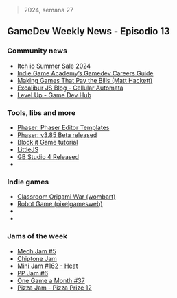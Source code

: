 > 2024, semana 27
## GameDev Weekly News - Episodio 13

### Community news
- [Itch io Summer Sale 2024](https://itch.io/sales)
- [Indie Game Academy’s Gamedev Careers Guide](https://indiegameacademy.notion.site/66f6bcf3471a4ffe9fdf80ee30831ddf?v=7107cd5bdef04672bc35e172ac03765e)
- [Making Games That Pay the Bills (Matt Hackett)](https://www.valadria.com/making-games-that-pay-the-bills/)
- [Excalibur JS Blog - Cellular Automata](https://excaliburjs.com/blog/Cellular%20Automata)
- [Level Up - Game Dev Hub](https://www.levelup-gamedevhub.com/)

### Tools, libs and more
- [Phaser: Phaser Editor Templates](https://t.co/BlupiP0giK)
- [Phaser: v3.85 Beta released](https://t.co/Tqwxe7it25)
- [Block it Game tutorial](https://www.emanueleferonato.com/2022/05/11/block-it-html5-game-ported-to-typescript-with-some-new-features-powered-by-phaser-and-arcade-physics/)
- [LittleJS](https://killedbyapixel.github.io/LittleJS/)
- [GB Studio 4 Released](https://gamefromscratch.com/gb-studio-4-released/)
- [](https://gamefromscratch.com/gdevelop-5-4-released-adds-multiplayer-support/)

### Indie games
- [Classroom Origami War (wombart)](https://wombart.itch.io/classroom-origami-war)
- [Robot Game (pixelgamesweb)](https://pixelgamesweb.itch.io/robot)
- []()
- []()

### Jams of the week
- [Mech Jam #5](https://itch.io/jam/mechjam5)
- [Chiptone Jam](https://itch.io/jam/chiptone-jam)
- [Mini Jam #162 - Heat](https://itch.io/jam/mini-jam-162-heat)
- [PP Jam #6](https://itch.io/jam/pp-jam-6)
- [One Game a Month #37](https://itch.io/jam/one-game-a-month-37)
- [Pizza Jam - Pizza Prize 12](https://itch.io/jam/pizza-jam-pizza-prize-12)